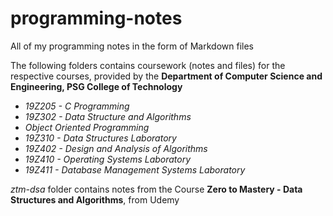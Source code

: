 # programming-notes
All of my programming notes in the form of Markdown files

The following folders contains coursework (notes and files) for the respective courses, provided by the **Department of Computer Science and Engineering, PSG College of Technology**
- _19Z205 - C Programming_
- _19Z302 - Data Structure and Algorithms_
- _Object Oriented Programming_
- _19Z310 - Data Structures Laboratory_
- _19Z402 - Design and Analysis of Algorithms_
- _19Z410 - Operating Systems Laboratory_
- _19Z411 - Database Management Systems Laboratory_


_ztm-dsa_ folder contains notes from the Course **Zero to Mastery - Data Structures and Algorithms**, from Udemy
